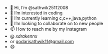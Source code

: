 - 👋 Hi, I’m @sathwik25112008
- 👀 I’m interested in coding
- 🌱 I’m currently learning c,c++,java,python
- 💞️ I’m looking to collaborate on to new people
- 📫 How to reach me by my instagram
- @  _xdrakennx_
- or godarisathwik11@gmail.com
- 😄 

<!---
sathwik25112008/sathwik25112008 is a ✨ special ✨ repository because its `README.md` (this file) appears on your GitHub profile.
You can click the Preview link to take a look at your changes.
--->
